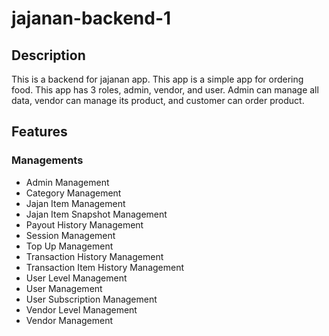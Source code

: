 # jajanan-backend-1 
 
## Description
This is a backend for jajanan app. This app is a simple app for ordering food. This app has 3 roles, admin, vendor, and user. Admin can manage all data, vendor can manage its product, and customer can order product.   
 
## Features 
 
### Managements 
- Admin Management
- Category Management
- Jajan Item Management
- Jajan Item Snapshot Management
- Payout History Management
- Session Management
- Top Up Management
- Transaction History Management
- Transaction Item History Management
- User Level Management
- User Management
- User Subscription Management
- Vendor Level Management
- Vendor Management

### 

